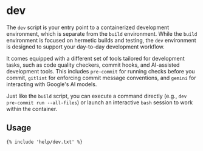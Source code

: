 # dev

The `dev` script is your entry point to a containerized development environment, which is separate
from the `build` environment. While the `build` environment is focused on hermetic builds and
testing, the `dev` environment is designed to support your day-to-day development workflow.

It comes equipped with a different set of tools tailored for development tasks, such as code quality
checkers, commit hooks, and AI-assisted development tools. This includes `pre-commit` for running
checks before you commit, `gitlint` for enforcing commit message conventions, and `gemini` for
interacting with Google's AI models.

Just like the `build` script, you can execute a command directly (e.g.,
`dev pre-commit run --all-files`) or launch an interactive `bash` session to work within the
container.

## Usage

```
{% include 'help/dev.txt' %}
```
